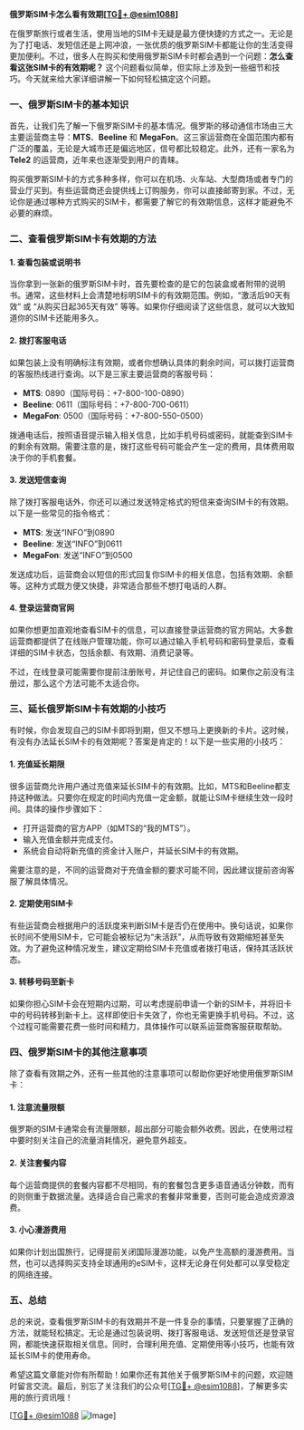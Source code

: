 **俄罗斯SIM卡怎么看有效期[[TG💪+ @esim1088](https://t.me/s/esim1088)]**

在俄罗斯旅行或者生活，使用当地的SIM卡无疑是最方便快捷的方式之一。无论是为了打电话、发短信还是上网冲浪，一张优质的俄罗斯SIM卡都能让你的生活变得更加便利。不过，很多人在购买和使用俄罗斯SIM卡时都会遇到一个问题：**怎么查看这张SIM卡的有效期呢？** 这个问题看似简单，但实际上涉及到一些细节和技巧。今天就来给大家详细讲解一下如何轻松搞定这个问题。

### 一、俄罗斯SIM卡的基本知识

首先，让我们先了解一下俄罗斯SIM卡的基本情况。俄罗斯的移动通信市场由三大主要运营商主导：**MTS**、**Beeline** 和 **MegaFon**。这三家运营商在全国范围内都有广泛的覆盖，无论是大城市还是偏远地区，信号都比较稳定。此外，还有一家名为**Tele2** 的运营商，近年来也逐渐受到用户的青睐。

购买俄罗斯SIM卡的方式多种多样，你可以在机场、火车站、大型商场或者专门的营业厅买到。有些运营商还会提供线上订购服务，你可以直接邮寄到家。不过，无论你是通过哪种方式购买的SIM卡，都需要了解它的有效期信息，这样才能避免不必要的麻烦。

### 二、查看俄罗斯SIM卡有效期的方法

#### 1. 查看包装或说明书
当你拿到一张新的俄罗斯SIM卡时，首先要检查的是它的包装盒或者附带的说明书。通常，这些材料上会清楚地标明SIM卡的有效期范围。例如，“激活后90天有效” 或 “从购买日起365天有效” 等等。如果你仔细阅读了这些信息，就可以大致知道你的SIM卡还能用多久。

#### 2. 拨打客服电话
如果包装上没有明确标注有效期，或者你想确认具体的剩余时间，可以拨打运营商的客服热线进行查询。以下是三家主要运营商的客服号码：

- **MTS**: 0890（国际号码：+7-800-100-0890）
- **Beeline**: 0611（国际号码：+7-800-700-0611）
- **MegaFon**: 0500（国际号码：+7-800-550-0500）

拨通电话后，按照语音提示输入相关信息，比如手机号码或密码，就能查到SIM卡的剩余有效期。需要注意的是，拨打这些号码可能会产生一定的费用，具体费用取决于你的手机套餐。

#### 3. 发送短信查询
除了拨打客服电话外，你还可以通过发送特定格式的短信来查询SIM卡的有效期。以下是一些常见的指令格式：

- **MTS**: 发送“INFO”到0890
- **Beeline**: 发送“INFO”到0611
- **MegaFon**: 发送“INFO”到0500

发送成功后，运营商会以短信的形式回复你SIM卡的相关信息，包括有效期、余额等。这种方式既方便又快捷，非常适合那些不想打电话的人群。

#### 4. 登录运营商官网
如果你想更加直观地查看SIM卡的信息，可以直接登录运营商的官方网站。大多数运营商都提供了在线账户管理功能，你可以通过输入手机号码和密码登录后，查看详细的SIM卡状态，包括余额、有效期、消费记录等。

不过，在线登录可能需要你提前注册账号，并记住自己的密码。如果你之前没有注册过，那么这个方法可能不太适合你。

### 三、延长俄罗斯SIM卡有效期的小技巧

有时候，你会发现自己的SIM卡即将到期，但又不想马上更换新的卡片。这时候，有没有办法延长SIM卡的有效期呢？答案是肯定的！以下是一些实用的小技巧：

#### 1. 充值延长期限
很多运营商允许用户通过充值来延长SIM卡的有效期。比如，MTS和Beeline都支持这种做法。只要你在规定的时间内充值一定金额，就能让SIM卡继续生效一段时间。具体的操作步骤如下：

- 打开运营商的官方APP（如MTS的“我的MTS”）。
- 输入充值金额并完成支付。
- 系统会自动将新充值的资金计入账户，并延长SIM卡的有效期。

需要注意的是，不同的运营商对于充值金额的要求可能不同，因此建议提前咨询客服了解具体情况。

#### 2. 定期使用SIM卡
有些运营商会根据用户的活跃度来判断SIM卡是否仍在使用中。换句话说，如果你长时间不使用SIM卡，它可能会被标记为“未活跃”，从而导致有效期缩短甚至失效。为了避免这种情况发生，建议定期给SIM卡充值或者拨打电话，保持其活跃状态。

#### 3. 转移号码至新卡
如果你担心SIM卡会在短期内过期，可以考虑提前申请一个新的SIM卡，并将旧卡中的号码转移到新卡上。这样即使旧卡失效了，你也无需更换手机号码。不过，这个过程可能需要花费一些时间和精力，具体操作可以联系运营商客服获取帮助。

### 四、俄罗斯SIM卡的其他注意事项

除了查看有效期之外，还有一些其他的注意事项可以帮助你更好地使用俄罗斯SIM卡：

#### 1. 注意流量限额
俄罗斯的SIM卡通常会有流量限额，超出部分可能会额外收费。因此，在使用过程中要时刻关注自己的流量消耗情况，避免意外超支。

#### 2. 关注套餐内容
每个运营商提供的套餐内容都不尽相同，有的套餐包含更多语音通话分钟数，而有的则侧重于数据流量。选择适合自己需求的套餐非常重要，否则可能会造成资源浪费。

#### 3. 小心漫游费用
如果你计划出国旅行，记得提前关闭国际漫游功能，以免产生高额的漫游费用。当然，也可以选择购买支持全球通用的eSIM卡，这样无论身在何处都可以享受稳定的网络连接。

### 五、总结

总的来说，查看俄罗斯SIM卡的有效期并不是一件复杂的事情，只要掌握了正确的方法，就能轻松搞定。无论是通过包装说明、拨打客服电话、发送短信还是登录官网，都能快速获取相关信息。同时，合理利用充值、定期使用等小技巧，也能有效延长SIM卡的使用寿命。

希望这篇文章能对你有所帮助！如果你还有其他关于俄罗斯SIM卡的问题，欢迎随时留言交流。最后，别忘了关注我们的公众号[[TG💪+ @esim1088](https://t.me/s/esim1088)]，了解更多实用的旅行资讯哦！

[[TG💪+ @esim1088](https://t.me/s/esim1088) ![Image](https://i.postimg.cc/4NQfJmqS/Snipaste-2025-05-13-00-14-12.png)]